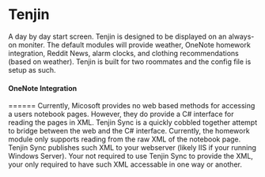 # Tenjin

A day by day start screen. Tenjin is designed to be displayed on an always-on moniter. The default modules will provide weather, OneNote homework integration, Reddit News, alarm clocks, and clothing recommendations (based on weather). Tenjin is built for two roommates and the config file is setup as such.

#### OneNote Integration
======
Currently, Micosoft provides no web based methods for accessing a users notebook pages. However, they do provide a C# interface for reading the pages in XML. Tenjin Sync is a quickly cobbled together attempt to bridge between the web and the C# interface. Currently, the homework module only supports reading from the raw XML of the notebook page. Tenjin Sync publishes such XML to your webserver (likely IIS if your running Windows Server). Your not required to use Tenjin Sync to provide the XML, your only required to have such XML accessable in one way or another.

